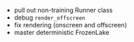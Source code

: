 * pull out non-training Runner class
* debug `render_offscreen`
* fix rendering (onscreen and offscreen)
* master deterministic FrozenLake
